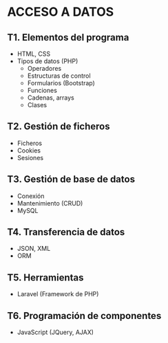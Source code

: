 # ACCESO A DATOS

## T1. Elementos del programa
- HTML, CSS
- Tipos de datos (PHP)
	- Operadores
	- Estructuras de control
	- Formularios (Bootstrap)
	- Funciones
	- Cadenas, arrays
	- Clases

## T2. Gestión de ficheros
- Ficheros
- Cookies
- Sesiones
	
## T3. Gestión de base de datos
- Conexión
- Mantenimiento (CRUD)
- MySQL
	
## T4. Transferencia de datos
- JSON, XML
- ORM

## T5. Herramientas
- Laravel (Framework de PHP)
	
## T6. Programación de componentes
- JavaScript (JQuery, AJAX)